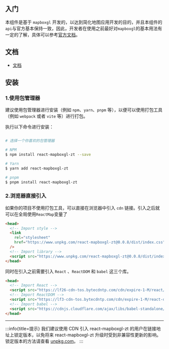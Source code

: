 ## 入门

本组件是基于 `mapboxgl` 开发的，以达到简化地图应用开发的目的，并且本组件的`api`与官方基本保持一致，因此，开发者在使用之前最好对`mapboxgl`的基本用法有一定的了解，具体可以参考[官方文档](https://docs.mapbox.com/mapbox-gl-js/api/)。

## 文档

- [文档](<[base/start.md](https://codingandsleeping.github.io/react-mapboxgl-zt/components/map)>)

## 安装

### 1.使用包管理器

建议使用包管理器进行安装（例如 `npm`、`yarn`、`pnpm` 等），以便可以使用打包工具（例如 `webpack` 或者 `vite` 等）进行打包。

执行以下命令进行安装：

```bash

# 选择一个你喜欢的包管理器

# NPM
$ npm install react-mapboxgl-zt --save

# Yarn
$ yarn add react-mapboxgl-zt

# pnpm
$ pnpm install react-mapboxgl-zt
```

### 2.浏览器直接引入

如果你的项目不使用打包工具，可以直接在浏览器中引入 `cdn` 链接。引入之后就可以在全局使用`ReactMap`变量了

```html
<head>
  <!-- Import style -->
  <link
    rel="stylesheet"
    href="https://www.unpkg.com/react-mapboxgl-zt@0.0.8/dist/index.css"
  />
  <!-- Import library -->
  <script src="https://www.unpkg.com/react-mapboxgl-zt@0.0.8/dist/index.umd.js"></script>
</head>
```

同时在引入之前需要引入 `React` 、`ReactDOM` 和 `babel` 这三个库。

```html
<head>
  <!-- Import React -->
  <script src="https://lf26-cdn-tos.bytecdntp.com/cdn/expire-1-M/react/18.2.0/umd/react.development.js"></script>
  <!-- Import ReactDOM -->
  <script src="https://lf3-cdn-tos.bytecdntp.com/cdn/expire-1-M/react-dom/18.2.0/umd/react-dom.development.js"></script>
  <!-- Import babel -->
  <script src="https://cdnjs.cloudflare.com/ajax/libs/babel-standalone/7.23.3/babel.min.js"></script>
</head>
```

---

:::info{title=提示}
我们建议使用 CDN 引入 react-mapboxgl-zt 的用户在链接地址上锁定版本，以免将来 react-mapboxgl-zt 升级时受到非兼容性更新的影响。 锁定版本的方法请查看 [unpkg.com](https://unpkg.com/)。
:::
